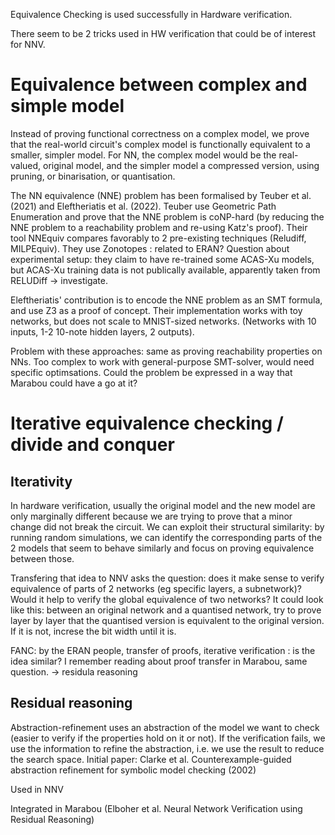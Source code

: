 ---
---

Equivalence Checking is used successfully in Hardware verification. 

There seem to be 2 tricks used in HW verification that could be of interest for NNV. 

# Equivalence between complex and simple model

Instead of proving functional correctness on a complex model, we prove that the real-world circuit's complex model is functionally equivalent to a smaller, simpler model.
For NN, the complex model would be the real-valued, original model, and the simpler model a compressed version, using pruning, or binarisation, or quantisation.

The NN equivalence (NNE) problem has been formalised by Teuber et al. (2021) and Eleftheriatis et al. (2022). 
Teuber use Geometric Path Enumeration and prove that the NNE problem is coNP-hard (by reducing the NNE problem to a reachability problem and re-using Katz's proof). Their tool NNEquiv compares favorably to 2 pre-existing techniques (Reludiff, MILPEquiv). They use Zonotopes : related to ERAN?
Question about experimental setup: they claim to have re-trained some ACAS-Xu models, but ACAS-Xu training data is not publically available, apparently taken from RELUDiff -> investigate. 

Eleftheriatis' contribution is to encode the NNE problem as an SMT formula, and use Z3 as a proof of concept. Their implementation works with toy networks, but does not scale to MNIST-sized networks. (Networks with 10 inputs, 1-2 10-note hidden layers, 2 outputs).

Problem with these approaches: same as proving reachability properties on NNs. Too complex to work with general-purpose SMT-solver, would need specific optimsations. Could the problem be expressed in a way that Marabou could have a go at it?

# Iterative equivalence checking / divide and conquer
## Iterativity

In hardware verification, usually the original model and the new model are only marginally different because we are trying to prove that a minor change did not break the circuit. We can exploit their structural similarity: by running random simulations, we can identify the corresponding parts of the 2 models that seem to behave similarly and focus on proving equivalence between those.

Transfering that idea to NNV asks the question: does it make sense to verify equivalence of parts of 2 networks (eg specific layers, a subnetwork)? Would it help to verify the global equivalence of two networks?
It could look like this: between an original network and a quantised network, try to prove layer by layer that the quantised version is equivalent to the original version. If it is not, increse the bit width until it is.

FANC: by the ERAN people, transfer of proofs, iterative verification : is the idea similar?
I remember reading about proof transfer in Marabou, same question. -> residula reasoning


## Residual reasoning

Abstraction-refinement uses an abstraction of the model we want to check (easier to verify if the properties hold on it or not). If the verification fails, we use the information to refine the abstraction, i.e. we use the result to reduce the search space.
Initial paper: Clarke et al. Counterexample-guided abstraction refinement for symbolic model checking (2002)

Used in NNV

Integrated in Marabou (Elboher et al. Neural Network Verification using Residual Reasoning)